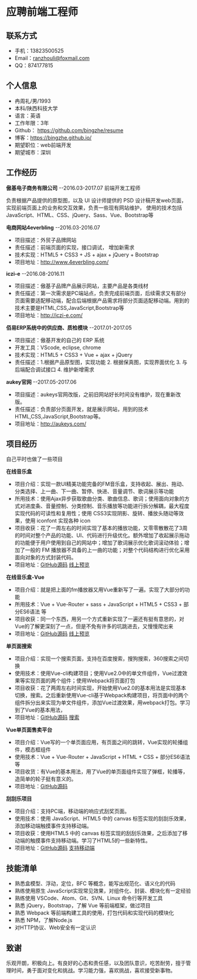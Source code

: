 # 应聘前端工程师

## 联系方式

* 手机：13823500525
* Email：ranzhouli@foxmail.com
* QQ：874177815

## 个人信息

* 冉周礼/男/1993
* 本科/陕西科技大学
* 语言：英语
* 工作年限：3年
* Github： https://github.com/bingzhe/resume
* 博客：https://bingzhe.github.io/
* 期望职位：web前端开发
* 期望城市：深圳

## 工作经历

**傲基电子商务有限公司** --2016.03-2017.07 前端开发工程师

负责根据产品提供的原型图，以及 UI 设计师提供的 PSD 设计稿开发web页面，实现前端页面上的业务和交互效果，负责一些现有网站维护，
使用的技术包括JavaScript、HTML、CSS、jQuery、Sass、Vue、Bootstrap等

**电商网站4everbling** --2016.03-2016.07

- 项目描述：外贸子品牌网站
- 责任描述：前端页面的实现，接口调试， 增加新需求
- 技术实现：HTML5 + CSS3 + JS + ajax + jQuery + Bootstrap
- 项目地址：http://www.4everbling.com/

**iczi-e** --2016.08-2016.11

- 项目描述：傲基子品牌产品展示网站，主要产品是各类线材
- 责任描述：第一次需求是PC端站点，负责完成前端页面，后续需求又有部分页面需要适配移动端，配合后端根据产品需求将部分页面适配移动端。用到的技术主要是HTML,CSS,JavaScript,Bootstrap等
- 项目地址：http://iczi-e.com/

**佰易ERP系统中的供应商、质检模块** --2017.01-2017.05

- 项目描述：傲基开发的自己的 ERP 系统
- 开发工具：VScode, eclipse, chrome
- 技术实现：HTML5 + CSS3 + Vue + ajax + jQuery
- 责任描述：1.根据产品原型图，实现功能 2. 根据保真图，实现界面优化 3. 与后端配合调试接口 4. 维护新增需求

**aukey官网** --2017.05-2017.06

- 项目描述：aukeys官网改版，之前旧网站好长时间没有维护，现在重新改版。
- 责任描述：负责部分页面开发，就是展示网站，用到的技术HTML,CSS,JavaScript,Bootstrap等。
- 项目地址：http://aukeys.com/

## 项目经历

自己平时也做了一些项目

**在线音乐盒**

- 项目介绍：实现一款UI精美功能完备的FM音乐盒，支持收起、展出、拖动、分类选择、上一曲、下一曲、暂停、快进、音量调节、歌词展示等功能
- 所用技术：使用Ajax异步获取歌曲分类、歌曲信息、歌词；使用面向对象的方式对进度条、音量控制、分类控制、音乐播放等功能进行拆分解耦，最大程度实现代码的可读性和复用性；使用 CSS3实现阴影、旋转、播放头随动等效果，使用 iconfont 实现各种 icon
- 项目收获：花了一周左右的时间实现了基本的播放功能，又零零散散花了3周的时间对整个产品的功能、UI、代码进行升级优化。额外增加了收起展示拖动的功能便于用户使用到自己的网站中；增加了歌词展示优化歌词滚动体验；增加了一般的 FM 播放器不具备的上一曲的功能；对整个代码结构进行优化采用面向对象的方式封装代码。
- 项目地址：[GitHub源码](https://github.com/bingzhe/FM_music) [线上预览](http://www.ranzhouli.cn/fm/)

**在线音乐盒-Vue**

- 项目介绍：就是把上面的fm播放器又用Vue重新写了一遍。实现了大部分的功能
- 所用技术：Vue + Vue-Router + sass + JavaScript + HTML5 + CSS3 + 部分ES6语法 等
- 项目收获：同一个东西，用另一个方式重新实现了一遍还有挺有意思的，对Vue的了解更深刻了一点，但是不免有许多的坑跳进去，又慢慢爬出来
- 项目地址：[GitHub源码](https://github.com/bingzhe/fm-music-vue) [线上预览](http://www.ranzhouli.cn/fmvue)

**单页面搜索**

- 项目介绍：实现一个搜索页面，支持在百度搜索，搜狗搜索，360搜索之间切换
- 使用技术：使用Vue-cli构建项目；使用Vue2.0中的单文件组件，Vue过渡效果等实现页面的两个组件；使用Webpack将页面打包
- 项目收获：花了两周左右时间实现，开始使用Vue2.0的基本用法是实现基本切换，搜索。之后重新使用Vue-cli基于Webpack构建项目，将页面中的两个组件拆分出来实现为单文件组件，添加Vue过渡效果，用webpack打包。学习到了Vue的基本用法，
- 项目地址：[GitHub源码](https://github.com/bingzhe/vuesearch/tree/master/vuesearch2) [搜索](http://www.ranzhouli.cn/demo-search/dist)

**Vue单页面售卖平台**

- 项目介绍：Vue写的一个单页面应用，有页面之间的跳转，Vue实现的轮播组件，模态框组件
- 使用技术：Vue + Vue-Router + JavaScript + HTML + CSS + 部分ES6语法 等
- 项目收货：有Vue的基本用法，用了Vue的单页面组件实现了弹框，轮播等，造简单的轮子挺有意义的。
- 项目地址：[GitHub源码](https://github.com/bingzhe/SalePlatform)

**刮刮乐项目** 

- 项目介绍：支持PC端，移动端的响应式刮奖页面。
- 使用技术：使用 JavaScript、HTML5 中的 canvas 标签实现的刮刮乐效果，添加移动端触摸事件支持移动端。
- 项目收获：使用HTML5 中的 canvas 标签实现的刮刮乐效果，之后添加了移动端的触摸事件支持移动端。学习了HTML5的一些新特性。
- 项目地址：[GitHub源码](https://github.com/bingzhe/canvas/tree/master/%E5%88%AE%E5%88%AE%E4%B9%90) [支持移动端](https://bingzhe.github.io/canvas/%E5%88%AE%E5%88%AE%E4%B9%90/index.html)

## 技能清单

* 熟悉盒模型、浮动，定位，BFC 等概念，能写出规范化、语义化的代码
* 熟练使用原生 JavaScript实现常见效果，对组件化、封装、模块化有一定经验
* 熟练使用 VSCode、Atom、Git、SVN、Linux 命令行等开发工具
* 熟悉 jQuery，Bootstrap，了解 Vue 等前端框架，做过项目
* 熟悉 Webpack 等前端构建工具的使用，打包代码和实现代码的模块化
* 熟悉 NPM，了解Node.js
* 对HTTP协议、Web安全有一定认识


## 致谢
乐观开朗，积极向上。有良好的心态和责任感，以及团队意识，吃苦耐劳，擅于管理时间，勇于面对变化和挑战。学习能力强，喜欢挑战，喜欢接受新事物。
